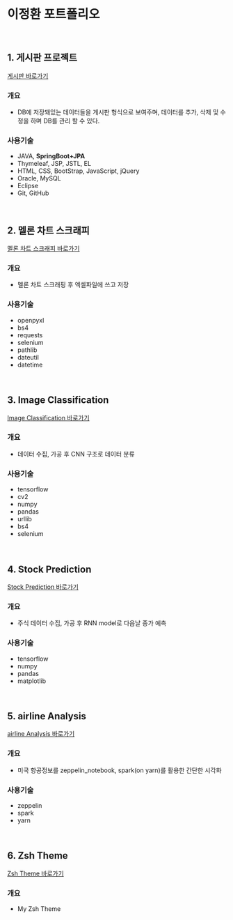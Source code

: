 # 이정환 포트폴리오
<br>
  
## 1. 게시판 프로젝트
[게시판 바로가기](https://github.com/dlwjdghks92-pf/boardsProject)

### 개요
* DB에 저장돼있는 데이터들을 게시판 형식으로 보여주며, 데이터를 추가, 삭제 및 수정을 하며 DB를 관리 할 수 있다.  

### 사용기술
* JAVA, **SpringBoot+JPA**
* Thymeleaf, JSP, JSTL, EL
* HTML, CSS, BootStrap, JavaScript, jQuery
* Oracle, MySQL
* Eclipse
* Git, GitHub
<br>
<p>

## 2. 멜론 차트 스크래피
[멜론 차트 스크래피 바로가기](https://github.com/dlwjdghks92-pf/melonChartScrapy)

### 개요
* 멜론 차트 스크래핑 후 엑셀파일에 쓰고 저장

### 사용기술
* openpyxl
* bs4
* requests
* selenium
* pathlib
* dateutil
* datetime
<br>
<p>

## 3. Image Classification
[Image Classification 바로가기](https://github.com/dlwjdghks92-pf/imgClassification)

### 개요
* 데이터 수집, 가공 후 CNN 구조로 데이터 분류

### 사용기술
* tensorflow
* cv2
* numpy
* pandas
* urllib
* bs4
* selenium
<br>
<p>
  
## 4. Stock Prediction
[Stock Prediction 바로가기](https://github.com/dlwjdghks92-pf/stockPrediction)

### 개요
* 주식 데이터 수집, 가공 후 RNN model로 다음날 종가 예측

### 사용기술
* tensorflow
* numpy
* pandas
* matplotlib
<br>
<p>

## 5. airline Analysis
[airline Analysis 바로가기](https://github.com/dlwjdghks92-pf/airlineAnalysis)

### 개요
* 미국 항공정보를 zeppelin_notebook, spark(on yarn)를 활용한 간단한 시각화

### 사용기술
* zeppelin
* spark
* yarn
<br>
<p>

## 6. Zsh Theme
[Zsh Theme 바로가기](https://github.com/JHLeeeMe-pf/JHLeeeMe-Zsh-Theme)

### 개요
* My Zsh Theme
